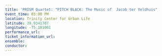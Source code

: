 ```yaml
---
title: 'PRISM Quartet: "PITCH BLACK: The Music of  Jacob ter Veldhuis"'
event_time: 03:00 PM
location: Trinity Center for Urban Life
latitude: 39.9341707
longitude: -75.181001
performance_url: 
ticket_information_url: 
ensemble: 
conductor: 
---
```

